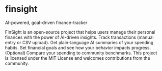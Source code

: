 # finsight
AI-powered, goal-driven finance-tracker

FinSight is an open-source project that helps users manage their personal finances with the power of AI-driven insights.
Track transactions (manual entry or CSV upload).
Get plain-language AI summaries of your spending habits.
Set financial goals and see how your behavior impacts progress.
(Optional) Compare your spending to community benchmarks.
This project is licensed under the MIT License and welcomes contributions from the community.
